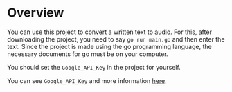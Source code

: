 # Overview
You can use this project to convert a written text to audio. For this, after downloading the project, you need to say `go run main.go` and then enter the text. Since the project is made using the go programming language, the necessary documents for go must be on your computer.

You should set the `Google_API_Key` in the project for yourself.

You can see `Google_API_Key` and more information [here](https://cloud.google.com/text-to-speech).